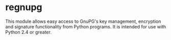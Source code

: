 regnupg
=======

This module allows easy access to GnuPG's key 
management, encryption and signature functionality from Python programs.
It is intended for use with Python 2.4 or greater.

